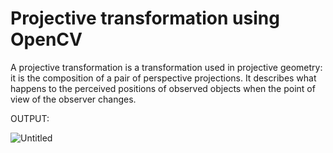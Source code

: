 # Projective transformation using OpenCV


A projective transformation is a transformation used in projective geometry: it is the composition of a pair of perspective projections. It describes what happens to the perceived positions of observed objects when the point of view of the observer changes.

OUTPUT:

![Untitled](https://user-images.githubusercontent.com/99254412/213634381-18703c46-b522-4180-bd2d-18d29ee7800d.png)
